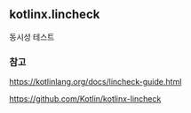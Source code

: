 ## kotlinx.lincheck

동시성 테스트

### 참고
https://kotlinlang.org/docs/lincheck-guide.html

https://github.com/Kotlin/kotlinx-lincheck